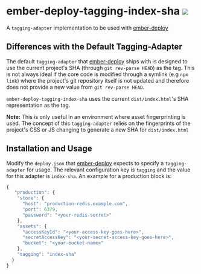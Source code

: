 # ember-deploy-tagging-index-sha [![](https://ember-cli-deploy.github.io/ember-cli-deploy-version-badges/plugins/ember-deploy-tagging-index-sha.svg)](http://ember-cli-deploy.github.io/ember-cli-deploy-version-badges/)

A `tagging-adapter` implementation to be used with [ember-deploy](https://github.com/LevelbossMike/ember-deploy)

## Differences with the Default Tagging-Adapter
The default `tagging-adapter` that [ember-deploy](https://github.com/LevelbossMike/ember-deploy) ships with is designed to use the current project's SHA (through `git rev-parse HEAD`) as the tag.  This is not always ideal if the core code is modified through a symlink (e.g `npm link`) where the project's git repository itself is not updated and therefore does not provide a new value from `git rev-parse HEAD`.

`ember-deploy-tagging-index-sha` uses the current `dist/index.html`'s SHA representation as the tag. 

**Note:** This is only useful in an environment where asset fingerprinting is used.  The concept of this `tagging-adapter` relies on the fingerprints of the project's CSS or JS changing to generate a new SHA for `dist/index.html`

## Installation and Usage
Modify the `deploy.json` that [ember-deploy](https://github.com/LevelbossMike/ember-deploy) expects to specify a `tagging-adapter` for usage.  The relevant configuration key is `tagging` and the value for this adapter is `index-sha`.  An example for a production block is:
```js
{
   "production": {
    "store": {
      "host": "production-redis.example.com",
      "port": 6379,
      "password": "<your-redis-secret>"
    },
    "assets": {
      "accessKeyId": "<your-access-key-goes-here>",
      "secretAccessKey": "<your-secret-access-key-goes-here>",
      "bucket": "<your-bucket-name>"
    },
    "tagging": "index-sha"
  }
}
```
